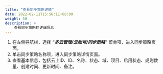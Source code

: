 ```yaml
---
title: "查看同步策略详情"
date: 2022-02-11T15:56:11+08:00
weight: 50
description: >
    查看同步策略的详细信息
---
```



1. 在左侧导航栏，选择 **_"多云管理/云账号/同步策略"_** 菜单项，进入同步策略页面。
2. 单击同步策略名称项，进入同步策略详情页面。
3. 查看基本信息，包括云上ID、ID、名称、状态、域、项目、启用状态、规则数量、创建时间、更新时间、备注。